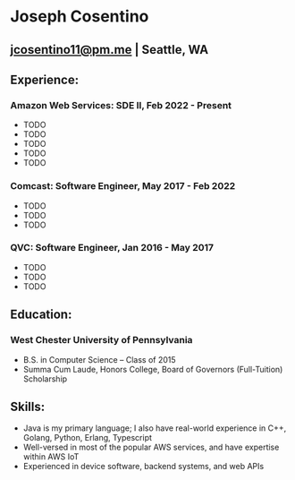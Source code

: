 # Joseph Cosentino

## [jcosentino11@pm.me](mailto:jcosentino11@pm.me) | Seattle, WA

## Experience:
### Amazon Web Services: SDE II, Feb 2022 - Present
- TODO
- TODO
- TODO
- TODO
- TODO

### Comcast: Software Engineer, May 2017 - Feb 2022
- TODO
- TODO
- TODO

### QVC: Software Engineer, Jan 2016 - May 2017
- TODO
- TODO
- TODO

## Education:
### West Chester University of Pennsylvania
- B.S. in Computer Science – Class of 2015
- Summa Cum Laude, Honors College, Board of Governors (Full-Tuition) Scholarship

## Skills:
- Java is my primary language; I also have real-world experience in C++, Golang, Python, Erlang, Typescript
- Well-versed in most of the popular AWS services, and have expertise within AWS IoT
- Experienced in device software, backend systems, and web APIs
